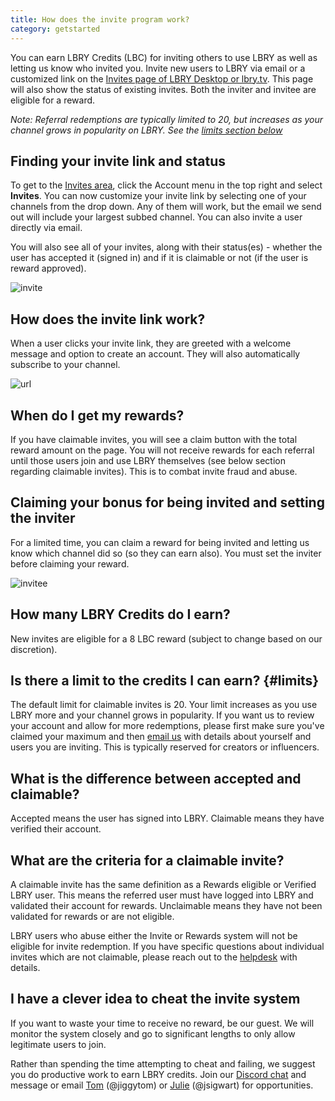 ```yaml
---
title: How does the invite program work?
category: getstarted
---
```


You can earn LBRY Credits (LBC) for inviting others to use LBRY as well as letting us know who invited you. Invite new users to LBRY via email or a customized link on the [Invites page of LBRY Desktop or lbry.tv](http://open.lbry.com/?invite). This page will also show the status of existing invites. Both the inviter and invitee are eligible for a reward. 

*Note: Referral redemptions are typically limited to 20, but increases as your channel grows in popularity on LBRY. See the [limits section below](#limits)*

## Finding your invite link and status
To get to the [Invites area](http://open.lbry.com/?invite), click the Account menu in the top right and select **Invites**. You can now customize your invite link by selecting one of your channels from the drop down. Any of them will work, but the email we send out will include your largest subbed channel. You can also invite a user directly via email.

You will also see all of your invites, along with their status(es) - whether the user has accepted it (signed in) and if it is claimable or not (if the user is reward approved).

![invite](https://spee.ch/7/invites6.jpg)

## How does the invite link work?

When a user clicks your invite link, they are greeted with a welcome message and option to create an account. They will also automatically subscribe to your channel.

![url](https://spee.ch/6/invites-4.jpeg)

## When do I get my rewards?

If you have claimable invites, you will see a claim button with the total reward amount on the page. You will not receive rewards for each referral until those users join and use LBRY themselves (see below section regarding claimable invites). This is to combat invite fraud and abuse.

## Claiming your bonus for being invited and setting the inviter
For a limited time, you can claim a reward for being invited and letting us know which channel did so (so they can earn also). You must set the inviter before claiming your reward.

![invitee](https://spee.ch/b/invite-5.jpg)

## How many LBRY Credits do I earn?

New invites are eligible for a 8 LBC reward (subject to change based on our discretion).

## Is there a limit to the credits I can earn? {#limits}

The default limit for claimable invites is 20. Your limit increases as you use LBRY more and your channel grows in popularity. If you want us to review your account and allow for more redemptions, please first make sure you've claimed your maximum and then [email us](mailto:help@lbry.com) with details about yourself and users you are inviting. This is typically reserved for creators or influencers.

## What is the difference between accepted and claimable?

Accepted means the user has signed into LBRY. Claimable means they have verified their account.

## What are the criteria for a claimable invite?

A claimable invite has the same definition as a Rewards eligible or Verified LBRY user. This means the referred user must have logged into LBRY and validated their account for rewards. Unclaimable means they have not been validated for rewards or are not eligible.

LBRY users who abuse either the Invite or Rewards system will not be eligible for invite redemption. If you have specific questions about individual invites which are not claimable, please reach out to the [helpdesk](mailto:help@lbry.com) with details.

## I have a clever idea to cheat the invite system

If you want to waste your time to receive no reward, be our guest. We will monitor the system closely and go to significant lengths to only allow legitimate users to join.

Rather than spending the time attempting to cheat and failing, we suggest you do productive work to earn LBRY credits. Join our [Discord chat](http://chat.lbry.com) and message or email [Tom](mailto:tom@lbry.com) (@jiggytom) or [Julie](mailto:julie@lbry.com) (@jsigwart) for opportunities.
